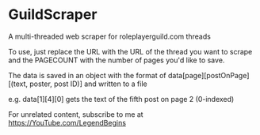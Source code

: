 # GuildScraper
A multi-threaded web scraper for roleplayerguild.com threads

To use, just replace the URL with the URL of the thread you want to scrape and the PAGECOUNT with the number of pages you'd like to save.

The data is saved in an object with the format of data[page][postOnPage][(text, poster, post ID)] and written to a file

e.g. data[1][4][0] gets the text of the fifth post on page 2 (0-indexed) 



For unrelated content, subscribe to me at https://YouTube.com/LegendBegins
